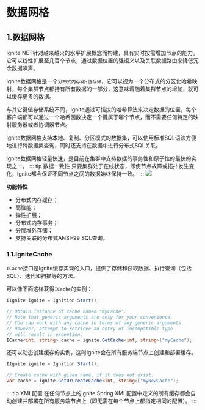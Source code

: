 # 数据网格
## 1.数据网格
Ignite.NET针对越来越火的水平扩展概念而构建，具有实时按需增加节点的能力。它可以线性扩展至几百个节点，通过数据位置的强语义以及关联数据路由来降低冗余数据噪声。

Ignite数据网格是一个`分布式内存键-值存储`，它可以视为一个分布式的分区化哈希映射，每个集群节点都持有所有数据的一部分，这意味着随着集群节点的增加，就可以缓存更多的数据。

与其它键值存储系统不同，Ignite通过可插拔的哈希算法来决定数据的位置，每个客户端都可以通过一个哈希函数决定一个键属于哪个节点，而不需要任何特定的映射服务器或者协调器节点。

Ignite数据网格支持本地、复制、分区模式的数据集，可以使用标准SQL语法方便地进行跨数据集查询，同时还支持在数据中进行分布式SQL关联。

Ignite数据网格轻量快速，是目前在集群中支持数据的事务性和原子性的最快的实现之一。
::: tip 数据一致性
只要集群处于在线状态，即使节点故障或拓扑发生变化，Ignite都会保证不同节点之间的数据始终保持一致。
:::
![](https://files.readme.io/ae429f4-data_grid.png)

**功能特性**

 - 分布式内存缓存；
 - 高性能；
 - 弹性扩展；
 - 分布式内存事务；
 - 分层堆外存储；
 - 支持关联的分布式ANSI-99 SQL查询。

### 1.1.IgniteCache
`ICache`接口是Ignite缓存实现的入口，提供了存储和获取数据、执行查询（包括SQL）、迭代和扫描等的方法。

可以像下面这样获得`ICache`的实例：
```csharp
IIgnite ignite = Ignition.Start();

// Obtain instance of cache named "myCache".
// Note that generic arguments are only for your convenience.
// You can work with any cache in terms of any generic arguments.
// However, attempt to retrieve an entry of incompatible type
// will result in exception.
ICache<int, string> cache = ignite.GetCache<int, string>("myCache");
```
还可以动态创建缓存的实例，这时Ignite会在所有服务端节点上创建和部署缓存。
```csharp
IIgnite ignite = Ignition.Start();

// Create cache with given name, if it does not exist.
var cache = ignite.GetOrCreateCache<int, string>("myNewCache");
```
::: tip XML配置
在任何节点上的Ignite Spring XML配置中定义的所有缓存都会自动创建并部署在所有服务端节点上（即无需在每个节点上都指定相同的配置）。
:::
